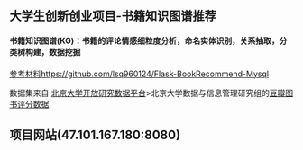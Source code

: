 ## 大学生创新创业项目-书籍知识图谱推荐

#### 书籍知识图谱(KG)：书籍的评论情感细粒度分析，命名实体识别，关系抽取，分类树构建，数据挖掘



[参考材料](https://github.com/lsq960124/Flask-BookRecommend-Mysql)https://github.com/lsq960124/Flask-BookRecommend-Mysql

数据集来自
[北京大学开放研究数据平台](https://opendata.pku.edu.cn/dataverse/pku)>北京大学数据与信息管理研究组的[豆瓣图书评分数据](https://opendata.pku.edu.cn/dataset.xhtml?persistentId=doi:10.18170/DVN/LA9GRH) 

## 项目网站(47.101.167.180:8080)
